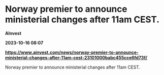 # Norway premier to announce ministerial changes after 11am CEST.
**AInvest**

**2023-10-16 08:07**

**https://www.ainvest.com/news/norway-premier-to-announce-ministerial-changes-after-11am-cest-23101000babc455cce6fd73f/**

Norway premier to announce ministerial changes after 11am CEST.